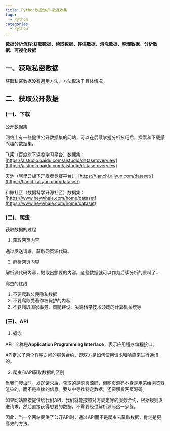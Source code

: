 ```yaml
---
title: Python数据分析—数据收集
tags:
  - Python
categories:
  - Python
---
```




**数据分析流程:获取数据、读取数据、评估数据、清洗数据、整理数据、分析数据、可视化数据**

## 一、获取私密数据
获取私密数据没有通用方法，方法取决于具体情况。

## 二、获取公开数据
### (一)、下载
公开数据集

网络上有一些提供公开数据集的网站，可以在后续掌握分析技巧后，探索和下载感兴趣的数据集。

飞桨（百度旗下深度学习平台）数据集：[https://aistudio.baidu.com/aistudio/datasetoverview](https://aistudio.baidu.com/aistudio/datasetoverview)

天池（阿里云旗下开发者竞赛平台）：[https://tianchi.aliyun.com/dataset/](https://tianchi.aliyun.com/dataset/)

和鲸社区（数据科学开源社区）数据集：[https://www.heywhale.com/home/dataset](https://www.heywhale.com/home/dataset)

### (二)、爬虫
获取数据的过程

1. 获取网页内容

通过发送请求，获取网页源代码。

2. 解析网页内容

解析源代码内容，提取出想要的内容。这些数据就可以作为后续分析的原料了...

爬虫的红线

1. 不要爬取公民隐私数据
2. 不要爬取受著作权保护的内容
3. 不要爬取国家事务、国防建设、尖端科学技术领域的计算机系统等

### (三)、API
1. 概念

API, 全称是**Application Programming Interface**，表示应用程序编程接口。

API定义了两个程序之间的服务合约，即双方是如何使用请求和响应来进行通讯的。

2. 爬虫和API获取数据的区别

当我们爬虫时，发送请求后，获取的是网页源码，但网页源码本身是用来给浏览器渲染的，而不是直接的信息。要从中寻找特定数据，还要解析网页源码。

如果网站直接提供给我们API，我们就能按照对方规定好的服务合约，根据规则发送请求，然后直接获得想要的数据，不需要经过解析源码这一步骤。

因此，当一个网站提供了公开API时，通过API而不是爬虫去获取数据，肯定是更高效的方法。

   
 


